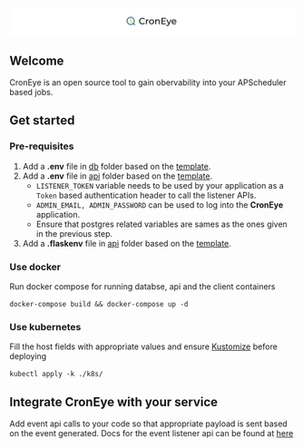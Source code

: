 ![Cron Eye Title](/.github/assets/croneye-title.svg)

## Welcome

CronEye is an open source tool to gain obervability into your APScheduler based jobs.

## Get started

### Pre-requisites

1. Add a **.env** file in [db](/db/) folder based on the [template](/db/.env.template).
2. Add a **.env** file in [api](/api/project/) folder based on the [template](/api/project/.env.template).
    - `LISTENER_TOKEN` variable needs to be used by your application as a `Token` based authentication header to call the listener APIs.
    - `ADMIN_EMAIL, ADMIN_PASSWORD` can be used to log into the **CronEye** application.
    - Ensure that postgres related variables are sames as the ones given in the previous step.
3. Add a **.flaskenv** file in [api](/api/) folder based on the [template](/api/.flaskenv.template).

### Use docker

Run docker compose for running databse, api and the client containers

```
docker-compose build && docker-compose up -d
```

### Use kubernetes
Fill the host fields with appropriate values and ensure [Kustomize](https://kustomize.io) before deploying
```
kubectl apply -k ./k8s/
```

## Integrate CronEye with your service

Add event api calls to your code so that appropriate payload is sent based on the event generated. Docs for the event listener api can be found at [here](/docs/)
